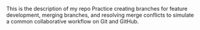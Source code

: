 This is the description of my repo 
Practice creating branches for feature development, merging branches, and resolving merge conflicts to simulate a common collaborative workflow on Git and GitHub. 
